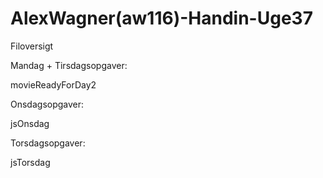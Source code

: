 # AlexWagner(aw116)-Handin-Uge37

Filoversigt

Mandag + Tirsdagsopgaver:

movieReadyForDay2

Onsdagsopgaver:

jsOnsdag

Torsdagsopgaver:

jsTorsdag
